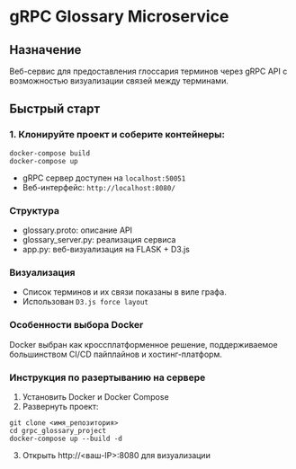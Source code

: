 # gRPC Glossary Microservice

## Назначение

Веб-сервис для предоставления глоссария терминов через gRPC API с возможностью визуализации связей между терминами.

## Быстрый старт

### 1. Клонируйте проект и соберите контейнеры:

```
docker-compose build
docker-compose up
```

- gRPC сервер доступен на ```localhost:50051```
- Веб-интерфейс: ```http://localhost:8080/```

### Структура
- glossary.proto: описание API
- glossary_server.py: реализация сервиса
- app.py: веб-визуализация на FLASK + D3.js

### Визуализация
- Список терминов и их связи показаны в виле графа.
- Использован ```D3.js force layout```

### Особенности выбора Docker
Docker выбран как кроссплатформенное решение, поддерживаемое большинством CI/CD пайплайнов и хостинг-платформ.

### Инструкция по разертыванию на сервере
1. Установить Docker и Docker Compose
2. Развернуть проект:
```
git clone <имя_репозитория>
cd grpc_glossary_project
docker-compose up --build -d
```
3. Открыть http://<ваш-IP>:8080 для визуализации
